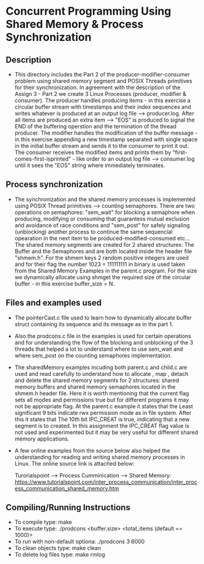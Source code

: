 # Concurrent Programming Using Shared Memory & Process Synchronization

## Description
- This directory includes the Part 2 of the producer-modifier-consumer problem using shared
memory segment and POSIX Threads primitives for their synchronization. In agreement with
the description of the Assign 3 - Part 2 we create 3 Linux Processes (producer, modifier
& consumer). The producer handles producing items - in this exercise a circular buffer
stream with timestamps and their index sequences and writes whatever is produced at an
output log file --> producer.log. After all items are produced an extra item --> "EOS"
is produced to signal the END of the buffering operstion and the termination of the thread
producer. The modifier handles the modification of the buffer message - in this exercise
appending a new timestamp separated with single space in the initial buffer stream and
sends it to the consumer to print it out. The consumer receives the modified items and
prints them by "first-comes-first-isprinted" - like order to an output log
file --> consumer.log until it sees the "EOS" string where immediately terminates.

## Process synchronization
- The synchronization and the shared memory processes is implemented using POSIX Thread
primitives --> counting semaphores. There are two operations on semaphores:
"sem_wait" for blocking a semaphore when producing, modifying or consuming
that guarantess mutual exclusion and avoidance of race conditions and
"sem_post" for safely signaling (unblocking) another process to continue the same
sequencial opearation in the next item to be produced-modified-consumed etc...
The shared memory segments are created for 2 shared structures: The Buffer and
the Semaphores and are both located inside the header file "shmem.h".
For the shmem keys 2 random positive integers are used and for their flag the
number 1023 = 111111111 in binary is used taken from the Shared Memory Examples
in the parent.c program. For the size we dynamically allocate using shmget the required
size of the circular buffer - in this exercise buffer_size = N.

## Files and examples used
- The pointerCast.c file used to learn how to dynamically allocate buffer struct
  containing its sequence and its message as in the part 1.
- Also the prodcons.c file in the examples is used for certain operations and
  for understanding the flow of the blocking and unblocking of the 3 threads
  that helped a lot to understand where to use sem_wait and where sem_post on
  the counting semaphores implementation.
- The sharedMemory examples incuding both parent.c and child.c are used and
  read carefully to understand how to allocate <shmget>, map <shmat>, detach
  <shmdt> and delete <shmctl> the shared memory segments for 2 structures:
  shared memory buffers and shared memory semaphores located in the shmem.h header file.
  Here it is worth mentioning that the current flag sets all modes and permissions
  true but for different programs it may not be appropriate flag. At the parent.c
  example it states that the Least significant 9 bits indicate rwx permission mode as
  in file system. After this it states that The 10th bit IPC_CREAT is true, indicating
  that a new segment is to created. In this assignment the IPC_CREAT flag value is not used
  and experimented but it may be very useful for different shared memory applications.  
- A few online examples from the source below also helped the understanding for
  reading and writing shared memory processes in Linux. The online source link is attached
  below:
  
  Turorialspoint --> Process Cumminication --> Shared Memory:
  https://www.tutorialspoint.com/inter_process_communication/inter_process_communication_shared_memory.htm


## Compiling/Running Instructions
- To compile type: make
- To execute type: ./prodcons <buffer.size> <total_items (default == 1000)>
- To run with non-default optiona: ./prodcons 3 6000
- To clean objects type: make clean
- To delete log files type: make rmlog

